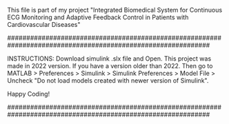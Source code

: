 This file is part of my project "Integrated Biomedical System for Continuous ECG Monitoring and Adaptive Feedback Control in Patients with Cardiovascular Diseases"

#############################################################################################################

INSTRUCTIONS:
Download simulink .slx file and Open.
This project was made in 2022 version. If you have a version older than 2022. Then go to MATLAB > Preferences > Simulink > Simulink Preferences > Model File > Uncheck "Do not load models created with newer version of Simulink".

Happy Coding!

#############################################################################################################

